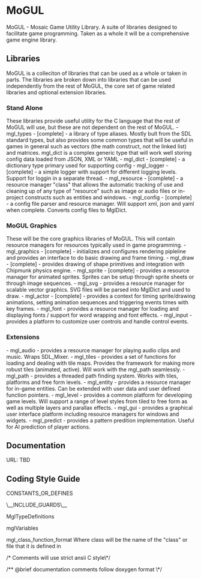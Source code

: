 # MoGUL
MoGUL - Mosaic Game Utility Library.  A suite of libraries designed to facilitate game programming.  Taken as a whole it will be a comprehensive game engine library.

<H2>Libraries</H2>
MoGUL is a colleciton of libraries that can be used as a whole or taken in parts.  The libraries are broken down into libraries that can be used independently from the rest of MoGUL, the core set of game related libraries and optional extension libraries.
<H3>Stand Alone</H3>
These libraries provide useful utility for the C language that the rest of MoGUL will use, but these are not dependent on the rest of MoGUL.
 - mgl_types - [complete] - a library of type aliases.  Mostly bult from the SDL standard types, but also provides some common types that will be useful in games in general such as vectors (the math construct, not the linked list) and matrices. mgl_dict is a complex generic type that will work well storing config data loaded from JSON, XML or YAML
    - mgl_dict - [complete] - a dictionary type primary used for supporting config
 - mgl_logger - [complete] - a simple logger with support for different logging levels.  Support for loggin in a separate thread.
 - mgl_resource - [complete] - a resource manager "class" that allows the automatic tracking of use and cleaning up of any type of "resource" such as image or audio files or in-project constructs such as entities and windows.
 - mgl_config - [complete] - a config file parser and resource manager.  Will support xml, json and yaml when complete.  Converts config files to MglDict.

<H3>MoGUL Graphics</H3>
These will be the core graphics libraries of MoGUL.  This will contain resource managers for resources typically used in game programming.
 - mgl_graphics - [complete] - initializes and configures rendering pipleline and provides an interface to do basic drawing and frame timing.
 - mgl_draw - [complete] - provides drawing of shape primitives and integration with Chipmunk physics engine.
 - mgl_sprite - [complete] - provides a resource manager for animated sprites.  Sprites can be setup through sprite sheets or through image sequences.
 - mgl_svg - provides a resource manager for scalable vector graphics.  SVG files will be parsed into MglDict and used to draw.
 - mgl_actor - [complete] - provides a context for timing sprite/drawing animations, setting animation sequences and triggering events times with key frames.
 - mgl_font - provides a resource manager for loading and displaying fonts / support for word wrapping and font effects.
 - mgl_input - provides a platform to customize user controls and handle control events.

<H3>Extensions</H3>
 - mgl_audio - provides a resource manager for playing audio clips and music.  Wraps SDL_Mixer.
 - mgl_tiles - provides a set of functions for loading and dealing with tile maps.  Provides the framework for making more robust tiles (animated, active).  Will work with the mgl_path seamlessly.
 - mgl_path - provides a threaded path finding system.  Works with tiles, platforms and free form levels.
 - mgl_entity - provides a resource manager for in-game entities.  Can be extended with user data and user defined function pointers.
 - mgl_level - provides a common platform for developing game levels.  Will support a range of level styles from tiled to free form as well as multiple layers and parallax effects.
 - mgl_gui - provides a graphical user interface platform including resource managers for windows and widgets.
 - mgl_predict - provides a pattern predition implementation.  Useful for AI prediction of player actions.
<H2>Documentation</H2>
URL: TBD

<H2>Coding Style Guide</H2><p>
CONSTANTS_OR_DEFINES<p>
\__INCLUDE_GUARDS\__<p>
MglTypeDefinitions<p>
mglVariables<p>
mgl_class_function_format  Where class will be the name of the "class" or file that it is defined in<p>
/* Comments will use strict ansii C style\*/<p>
/** @brief documentation comments follow doxygen format \*/<p>
